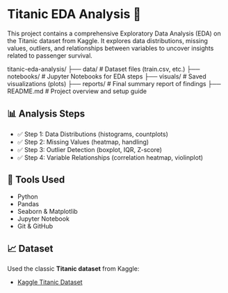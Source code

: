 # Titanic EDA Analysis 🚢

This project contains a comprehensive Exploratory Data Analysis (EDA) on the Titanic dataset from Kaggle. It explores data distributions, missing values, outliers, and relationships between variables to uncover insights related to passenger survival.

titanic-eda-analysis/
├── data/ # Dataset files (train.csv, etc.)
├── notebooks/ # Jupyter Notebooks for EDA steps
├── visuals/ # Saved visualizations (plots)
├── reports/ # Final summary report of findings
├── README.md # Project overview and setup guide

## 📊 Analysis Steps

- ✅ Step 1: Data Distributions (histograms, countplots)
- ✅ Step 2: Missing Values (heatmap, handling)
- ✅ Step 3: Outlier Detection (boxplot, IQR, Z-score)
- ✅ Step 4: Variable Relationships (correlation heatmap, violinplot)

## 📌 Tools Used

- Python
- Pandas
- Seaborn & Matplotlib
- Jupyter Notebook
- Git & GitHub

## 📈 Dataset

Used the classic **Titanic dataset** from Kaggle:
- [Kaggle Titanic Dataset](https://www.kaggle.com/code/junaiddata35/titanic-dataset-exploratory-data-analysis-eda)